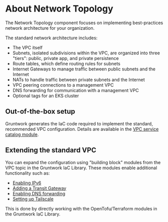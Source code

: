 # About Network Topology

The Network Topology component focuses on implementing best-practices network architecture for your organization.

The standard network architecture includes:

- The VPC itself
- Subnets, isolated subdivisions within the VPC, are organized into three "tiers": public, private app, and private persistence
- Route tables, which define routing rules for subnets
- Internet Gateways to manage traffic between public subnets and the Internet
- NATs to handle traffic between private subnets and the Internet
- VPC peering connections to a management VPC
- DNS forwarding for communication with a management VPC
- Optional tags for an EKS cluster

## Out-of-the-box setup

Gruntwork generates the IaC code required to implement the standard, recommended VPC configuration. Details are available in the [VPC service catalog module](/reference/services/networking/virtual-private-cloud-vpc).

## Extending the standard VPC

You can expand the configuration using "building block" modules from the VPC topic in the Gruntwork IaC Library. These modules enable additional functionality such as:

- [Enabling IPv6](/reference/modules/terraform-aws-vpc/vpc-app/#ipv6-design)
- [Adding a Transit Gateway](/reference/modules/terraform-aws-vpc/transit-gateway/)
- [Enabling DNS forwarding](/reference/modules/terraform-aws-vpc/vpc-dns-forwarder/)
- [Setting up Tailscale](/reference/services/security/tailscale-subnet-router)

This is done by directly working with the OpenTofu/Terraform modules in the Gruntwork IaC Library.
